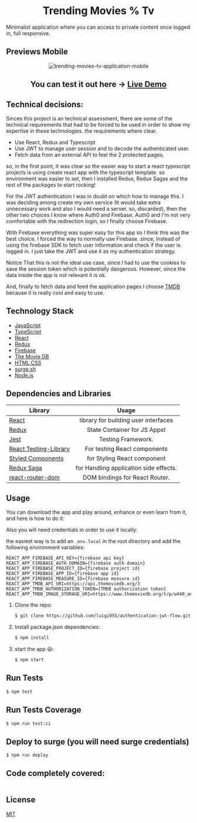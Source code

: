 <h1 align="center">Trending Movies % Tv</h1>

Minimalist application where you can access to private content once logged in, full responsive.

## Previews Mobile

<p align="center">
<img src="https://i.imgur.com/7r1ZEyt.png"
  alt="trending-movies-tv-application-mobile"
  >
</p>

<h2 align="center">You can test it out here -> <a  href="https://trending-movies-tv.surge.sh/">Live Demo</a></h2>

## Technical decisions:

Sinces this project is an technical assessment, there are some of the technical requirements that had to be forced to be used in order to show my expertise in these technologies. the requirements where clear.

- Use React, Redux and Typescript
- Use JWT to manage user session and to decode the authenticated user.
- Fetch data from an external API to feel the 2 protected pages.

so, in the first point, it was clear so the easier way to start a react typescript projects is using create react app with the typescript template. so environment was easier to set, then I installed Redux, Redux Sagas and the rest of the packages to start rocking!

For the JWT authentication I was in doubt on which how to manage this. I was deciding among create my own service (It would take extra unnecessary work and also I would need a server. so, discarded), then the other two choices I know where Auth0 and Firebase. Auth0 and I'm not very comfortable with the redirection login, so I finally choose Firebase.

With Firebase everything was super easy for this app so I think this was the best choice. I forced the way to normally use Firebase. since, Instead of using the firebase SDK to fetch user information and check if the user is logged in. I just take the JWT and use it as my authentication strategy.

Notice That this is not the ideal use case, since I had to use the cookies to save the session token which is potentially dangerous. However, since the data inside the app is not relevant it is ok.

And, finally to fetch data and feed the application pages I choose [TMDB](https://www.themoviedb.org/) because it is really cool and easy to use.

## Technology Stack

- [JavaScript](https://en.wikipedia.org/wiki/JavaScript)
- [TypeScript](https://www.typescriptlang.org/)
- [React](https://reactjs.org/)
- [Redux](https://redux.js.org/)
- [Firebase](https://firebase.google.com/?hl=es)
- [The Movie DB](https://www.themoviedb.org/)
- [HTML,CSS](<https://en.wikipedia.org/wiki/HTML#:~:text=Hypertext%20Markup%20Language%20(HTML)%20is,scripting%20languages%20such%20as%20JavaScript>)
- [surge.sh](https://surge.sh/)
- [Node.js](https://nodejs.org/en/)

## Dependencies and Libraries

| Library                                                                               |                 Usage                  |
| ------------------------------------------------------------------------------------- | :------------------------------------: |
| [React](https://reactjs.org)                                                          |  library for building user interfaces  |
| [Redux](https://redux.js.org/)                                                        |      State Container for JS Appst      |
| [Jest](https://jestjs.io/)                                                            |           Testing Framework.           |
| [React Testing-Library](https://testing-library.com/docs/react-testing-library/intro) |      For testing React components      |
| [Styled Components](https://styled-components.com/)                                   |      for Styling React component       |
| [Redux Saga](https://redux-saga.js.org/)                                              | for Handling application side effects. |
| [react-router-dom](https://www.npmjs.com/package/react-router-dom)                    |     DOM bindings for React Router.     |

## Usage

You can download the app and play around, enhance or even learn from it, and here is how to do it:

Also you will need credentials in order to use it locally:

the easiest way is to add an `.env.local` in the root directory and add the following environment variables:

```
REACT_APP_FIREBASE_API_KEY={firebase api key}
REACT_APP_FIREBASE_AUTH_DOMAIN={firebase auth domain}
REACT_APP_FIREBASE_PROJECT_ID={firebase project id}
REACT_APP_FIREBASE_APP_ID={firebase app id}
REACT_APP_FIREBASE_MEASURE_ID={firebase measure id}
REACT_APP_TMDB_API_URI=https://api.themoviedb.org/3
REACT_APP_TMDB_AUTHORIZATION_TOKEN={TMDB authorization token}
REACT_APP_TMDB_IMAGE_STORAGE_URI=https://www.themoviedb.org/t/p/w440_and_h660_face
```

1.  Clone the repo:

    ```sh
    $ git clone https://github.com/luigi055/authentication-jwt-flow.git
    ```

2.  Install package.json dependencies:

    ```sh
    $ npm install
    ```

3.  start the app 😃:

    ```sh
    $ npm start
    ```

## Run Tests

```sh
$ npm test
```

## Run Tests Coverage

```sh
$ npm run test:ci
```

## Deploy to surge (you will need surge credentials)

```sh
$ npm run deploy
```

## Code completely covered:

<img src="https://i.imgur.com/m6tKx9D.png"
alt="" />

## License

[MIT](https://choosealicense.com/licenses/mit/)
